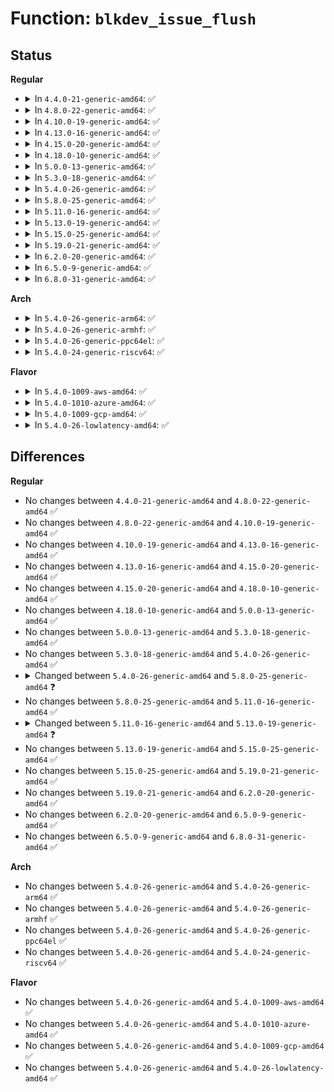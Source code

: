 # Function: <code>blkdev_issue_flush</code>

## Status
<b>Regular</b>
<ul>
<li>
<details>
<summary>In <code>4.4.0-21-generic-amd64</code>: ✅</summary>

```c
int blkdev_issue_flush(struct block_device * bdev, gfp_t gfp_mask, sector_t * error_sector)
```

```json
{
  "name": "blkdev_issue_flush",
  "collision_type": "Unique Global",
  "inline_type": "No",
  "funcs": [
    {
      "addr": 18446744071582767712,
      "name": "blkdev_issue_flush",
      "external": true,
      "loc": "block/blk-flush.c:462",
      "file": "block/blk-flush.c",
      "inline": "seen, unknown",
      "caller_inline": [],
      "caller_func": [
        "fs/libfs.c:generic_file_fsync",
        "fs/block_dev.c:blkdev_fsync",
        "fs/ext4/fsync.c:ext4_sync_file",
        "fs/ext4/ialloc.c:ext4_init_inode_table",
        "fs/ext4/super.c:ext4_sync_fs",
        "fs/ext4/super.c:ext4_sync_fs",
        "fs/jbd2/commit.c:jbd2_journal_commit_transaction",
        "fs/jbd2/commit.c:jbd2_journal_commit_transaction",
        "fs/jbd2/recovery.c:jbd2_journal_recover",
        "fs/jbd2/recovery.c:jbd2_journal_recover"
      ]
    }
  ],
  "symbols": [
    {
      "addr": 18446744071582767712,
      "name": "blkdev_issue_flush",
      "section": ".text",
      "bind": "STB_GLOBAL",
      "size": 131
    }
  ]
}
```
</details>
</li>
<li>
<details>
<summary>In <code>4.8.0-22-generic-amd64</code>: ✅</summary>

```c
int blkdev_issue_flush(struct block_device * bdev, gfp_t gfp_mask, sector_t * error_sector)
```

```json
{
  "name": "blkdev_issue_flush",
  "collision_type": "Unique Global",
  "inline_type": "No",
  "funcs": [
    {
      "addr": 18446744071583046080,
      "name": "blkdev_issue_flush",
      "external": true,
      "loc": "block/blk-flush.c:463",
      "file": "block/blk-flush.c",
      "inline": "seen, unknown",
      "caller_inline": [],
      "caller_func": [
        "fs/libfs.c:generic_file_fsync",
        "fs/block_dev.c:blkdev_fsync",
        "fs/ext4/fsync.c:ext4_sync_file",
        "fs/ext4/fsync.c:ext4_sync_file",
        "fs/ext4/fsync.c:ext4_sync_file",
        "fs/ext4/ialloc.c:ext4_init_inode_table",
        "fs/ext4/super.c:ext4_sync_fs",
        "fs/ext4/super.c:ext4_sync_fs",
        "fs/jbd2/commit.c:jbd2_journal_commit_transaction",
        "fs/jbd2/commit.c:jbd2_journal_commit_transaction",
        "fs/jbd2/recovery.c:jbd2_journal_recover",
        "fs/jbd2/recovery.c:jbd2_journal_recover"
      ]
    }
  ],
  "symbols": [
    {
      "addr": 18446744071583046080,
      "name": "blkdev_issue_flush",
      "section": ".text",
      "bind": "STB_GLOBAL",
      "size": 143
    }
  ]
}
```
</details>
</li>
<li>
<details>
<summary>In <code>4.10.0-19-generic-amd64</code>: ✅</summary>

```c
int blkdev_issue_flush(struct block_device * bdev, gfp_t gfp_mask, sector_t * error_sector)
```

```json
{
  "name": "blkdev_issue_flush",
  "collision_type": "Unique Global",
  "inline_type": "No",
  "funcs": [
    {
      "addr": 18446744071583151648,
      "name": "blkdev_issue_flush",
      "external": true,
      "loc": "block/blk-flush.c:496",
      "file": "block/blk-flush.c",
      "inline": "seen, unknown",
      "caller_inline": [],
      "caller_func": [
        "fs/libfs.c:generic_file_fsync",
        "fs/block_dev.c:blkdev_fsync",
        "fs/ext4/fsync.c:ext4_sync_file",
        "fs/ext4/fsync.c:ext4_sync_file",
        "fs/ext4/fsync.c:ext4_sync_file",
        "fs/ext4/ialloc.c:ext4_init_inode_table",
        "fs/ext4/super.c:ext4_sync_fs",
        "fs/ext4/super.c:ext4_sync_fs",
        "fs/jbd2/commit.c:jbd2_journal_commit_transaction",
        "fs/jbd2/commit.c:jbd2_journal_commit_transaction",
        "fs/jbd2/recovery.c:jbd2_journal_recover",
        "fs/jbd2/recovery.c:jbd2_journal_recover"
      ]
    }
  ],
  "symbols": [
    {
      "addr": 18446744071583151648,
      "name": "blkdev_issue_flush",
      "section": ".text",
      "bind": "STB_GLOBAL",
      "size": 134
    }
  ]
}
```
</details>
</li>
<li>
<details>
<summary>In <code>4.13.0-16-generic-amd64</code>: ✅</summary>

```c
int blkdev_issue_flush(struct block_device * bdev, gfp_t gfp_mask, sector_t * error_sector)
```

```json
{
  "name": "blkdev_issue_flush",
  "collision_type": "Unique Global",
  "inline_type": "No",
  "funcs": [
    {
      "addr": 18446744071583208208,
      "name": "blkdev_issue_flush",
      "external": true,
      "loc": "block/blk-flush.c:504",
      "file": "block/blk-flush.c",
      "inline": "seen, unknown",
      "caller_inline": [],
      "caller_func": [
        "fs/libfs.c:generic_file_fsync",
        "fs/block_dev.c:blkdev_fsync",
        "fs/ext4/fsync.c:ext4_sync_file",
        "fs/ext4/fsync.c:ext4_sync_file",
        "fs/ext4/fsync.c:ext4_sync_file",
        "fs/ext4/fsync.c:ext4_sync_file",
        "fs/ext4/ialloc.c:ext4_init_inode_table",
        "fs/ext4/super.c:ext4_sync_fs",
        "fs/ext4/super.c:ext4_sync_fs",
        "fs/jbd2/commit.c:jbd2_journal_commit_transaction",
        "fs/jbd2/commit.c:jbd2_journal_commit_transaction",
        "fs/jbd2/recovery.c:jbd2_journal_recover",
        "fs/jbd2/recovery.c:jbd2_journal_recover"
      ]
    }
  ],
  "symbols": [
    {
      "addr": 18446744071583208208,
      "name": "blkdev_issue_flush",
      "section": ".text",
      "bind": "STB_GLOBAL",
      "size": 134
    }
  ]
}
```
</details>
</li>
<li>
<details>
<summary>In <code>4.15.0-20-generic-amd64</code>: ✅</summary>

```c
int blkdev_issue_flush(struct block_device * bdev, gfp_t gfp_mask, sector_t * error_sector)
```

```json
{
  "name": "blkdev_issue_flush",
  "collision_type": "Unique Global",
  "inline_type": "No",
  "funcs": [
    {
      "addr": 18446744071583384592,
      "name": "blkdev_issue_flush",
      "external": true,
      "loc": "block/blk-flush.c:521",
      "file": "block/blk-flush.c",
      "inline": "seen, unknown",
      "caller_inline": [],
      "caller_func": [
        "fs/libfs.c:generic_file_fsync",
        "fs/block_dev.c:blkdev_fsync",
        "fs/ext4/fsync.c:ext4_sync_file",
        "fs/ext4/fsync.c:ext4_sync_file",
        "fs/ext4/fsync.c:ext4_sync_file",
        "fs/ext4/fsync.c:ext4_sync_file",
        "fs/ext4/ialloc.c:ext4_init_inode_table",
        "fs/ext4/super.c:ext4_sync_fs",
        "fs/ext4/super.c:ext4_sync_fs",
        "fs/jbd2/commit.c:jbd2_journal_commit_transaction",
        "fs/jbd2/commit.c:jbd2_journal_commit_transaction",
        "fs/jbd2/recovery.c:jbd2_journal_recover",
        "fs/jbd2/recovery.c:jbd2_journal_recover"
      ]
    }
  ],
  "symbols": [
    {
      "addr": 18446744071583384592,
      "name": "blkdev_issue_flush",
      "section": ".text",
      "bind": "STB_GLOBAL",
      "size": 175
    }
  ]
}
```
</details>
</li>
<li>
<details>
<summary>In <code>4.18.0-10-generic-amd64</code>: ✅</summary>

```c
int blkdev_issue_flush(struct block_device * bdev, gfp_t gfp_mask, sector_t * error_sector)
```

```json
{
  "name": "blkdev_issue_flush",
  "collision_type": "Unique Global",
  "inline_type": "No",
  "funcs": [
    {
      "addr": 18446744071583594592,
      "name": "blkdev_issue_flush",
      "external": true,
      "loc": "block/blk-flush.c:526",
      "file": "block/blk-flush.c",
      "inline": "seen, unknown",
      "caller_inline": [],
      "caller_func": [
        "fs/libfs.c:generic_file_fsync",
        "fs/block_dev.c:blkdev_fsync",
        "fs/ext4/fsync.c:ext4_sync_file",
        "fs/ext4/fsync.c:ext4_sync_file",
        "fs/ext4/fsync.c:ext4_sync_file",
        "fs/ext4/fsync.c:ext4_sync_file",
        "fs/ext4/ialloc.c:ext4_init_inode_table",
        "fs/ext4/super.c:ext4_sync_fs",
        "fs/ext4/super.c:ext4_sync_fs",
        "fs/jbd2/commit.c:jbd2_journal_commit_transaction",
        "fs/jbd2/commit.c:jbd2_journal_commit_transaction",
        "fs/jbd2/recovery.c:jbd2_journal_recover",
        "fs/jbd2/recovery.c:jbd2_journal_recover"
      ]
    }
  ],
  "symbols": [
    {
      "addr": 18446744071583594592,
      "name": "blkdev_issue_flush",
      "section": ".text",
      "bind": "STB_GLOBAL",
      "size": 175
    }
  ]
}
```
</details>
</li>
<li>
<details>
<summary>In <code>5.0.0-13-generic-amd64</code>: ✅</summary>

```c
int blkdev_issue_flush(struct block_device * bdev, gfp_t gfp_mask, sector_t * error_sector)
```

```json
{
  "name": "blkdev_issue_flush",
  "collision_type": "Unique Global",
  "inline_type": "No",
  "funcs": [
    {
      "addr": 18446744071583701440,
      "name": "blkdev_issue_flush",
      "external": true,
      "loc": "block/blk-flush.c:423",
      "file": "block/blk-flush.c",
      "inline": "seen, unknown",
      "caller_inline": [],
      "caller_func": [
        "fs/libfs.c:generic_file_fsync",
        "fs/block_dev.c:blkdev_fsync",
        "fs/ext4/fsync.c:ext4_sync_file",
        "fs/ext4/fsync.c:ext4_sync_file",
        "fs/ext4/fsync.c:ext4_sync_file",
        "fs/ext4/ialloc.c:ext4_init_inode_table",
        "fs/ext4/super.c:ext4_sync_fs",
        "fs/ext4/super.c:ext4_sync_fs",
        "fs/jbd2/commit.c:jbd2_journal_commit_transaction",
        "fs/jbd2/commit.c:jbd2_journal_commit_transaction",
        "fs/jbd2/recovery.c:jbd2_journal_recover",
        "fs/jbd2/recovery.c:jbd2_journal_recover"
      ]
    }
  ],
  "symbols": [
    {
      "addr": 18446744071583701440,
      "name": "blkdev_issue_flush",
      "section": ".text",
      "bind": "STB_GLOBAL",
      "size": 184
    }
  ]
}
```
</details>
</li>
<li>
<details>
<summary>In <code>5.3.0-18-generic-amd64</code>: ✅</summary>

```c
int blkdev_issue_flush(struct block_device * bdev, gfp_t gfp_mask, sector_t * error_sector)
```

```json
{
  "name": "blkdev_issue_flush",
  "collision_type": "Unique Global",
  "inline_type": "No",
  "funcs": [
    {
      "addr": 18446744071583890176,
      "name": "blkdev_issue_flush",
      "external": true,
      "loc": "block/blk-flush.c:422",
      "file": "block/blk-flush.c",
      "inline": "seen, unknown",
      "caller_inline": [],
      "caller_func": [
        "fs/libfs.c:generic_file_fsync",
        "fs/block_dev.c:blkdev_fsync",
        "fs/ext4/fsync.c:ext4_sync_file",
        "fs/ext4/fsync.c:ext4_sync_file",
        "fs/ext4/fsync.c:ext4_sync_file",
        "fs/ext4/ialloc.c:ext4_init_inode_table",
        "fs/ext4/super.c:ext4_sync_fs",
        "fs/ext4/super.c:ext4_sync_fs",
        "fs/jbd2/commit.c:jbd2_journal_commit_transaction",
        "fs/jbd2/commit.c:jbd2_journal_commit_transaction",
        "fs/jbd2/recovery.c:jbd2_journal_recover",
        "fs/jbd2/recovery.c:jbd2_journal_recover",
        "fs/fat/file.c:fat_file_fsync"
      ]
    }
  ],
  "symbols": [
    {
      "addr": 18446744071583890176,
      "name": "blkdev_issue_flush",
      "section": ".text",
      "bind": "STB_GLOBAL",
      "size": 193
    }
  ]
}
```
</details>
</li>
<li>
<details>
<summary>In <code>5.4.0-26-generic-amd64</code>: ✅</summary>

```c
int blkdev_issue_flush(struct block_device * bdev, gfp_t gfp_mask, sector_t * error_sector)
```

```json
{
  "name": "blkdev_issue_flush",
  "collision_type": "Unique Global",
  "inline_type": "No",
  "funcs": [
    {
      "addr": 18446744071583993440,
      "name": "blkdev_issue_flush",
      "external": true,
      "loc": "block/blk-flush.c:433",
      "file": "block/blk-flush.c",
      "inline": "seen, unknown",
      "caller_inline": [],
      "caller_func": [
        "fs/libfs.c:generic_file_fsync",
        "fs/block_dev.c:blkdev_fsync",
        "fs/ext4/fsync.c:ext4_sync_file",
        "fs/ext4/fsync.c:ext4_sync_file",
        "fs/ext4/fsync.c:ext4_sync_file",
        "fs/ext4/ialloc.c:ext4_init_inode_table",
        "fs/ext4/super.c:ext4_sync_fs",
        "fs/ext4/super.c:ext4_sync_fs",
        "fs/jbd2/commit.c:jbd2_journal_commit_transaction",
        "fs/jbd2/commit.c:jbd2_journal_commit_transaction",
        "fs/jbd2/recovery.c:jbd2_journal_recover",
        "fs/jbd2/recovery.c:jbd2_journal_recover",
        "fs/fat/file.c:fat_file_fsync"
      ]
    }
  ],
  "symbols": [
    {
      "addr": 18446744071583993440,
      "name": "blkdev_issue_flush",
      "section": ".text",
      "bind": "STB_GLOBAL",
      "size": 193
    }
  ]
}
```
</details>
</li>
<li>
<details>
<summary>In <code>5.8.0-25-generic-amd64</code>: ✅</summary>

```c
int blkdev_issue_flush(struct block_device * bdev, gfp_t gfp_mask)
```

```json
{
  "name": "blkdev_issue_flush",
  "collision_type": "Unique Global",
  "inline_type": "No",
  "funcs": [
    {
      "addr": 18446744071584382432,
      "name": "blkdev_issue_flush",
      "external": true,
      "loc": "block/blk-flush.c:439",
      "file": "block/blk-flush.c",
      "inline": "seen, unknown",
      "caller_inline": [],
      "caller_func": [
        "fs/libfs.c:generic_file_fsync",
        "fs/block_dev.c:blkdev_fsync",
        "fs/ext4/fsync.c:ext4_sync_file",
        "fs/ext4/fsync.c:ext4_sync_file",
        "fs/ext4/fsync.c:ext4_sync_file",
        "fs/ext4/ialloc.c:ext4_init_inode_table",
        "fs/ext4/super.c:ext4_sync_fs",
        "fs/ext4/super.c:ext4_sync_fs",
        "fs/jbd2/commit.c:jbd2_journal_commit_transaction",
        "fs/jbd2/commit.c:jbd2_journal_commit_transaction",
        "fs/jbd2/recovery.c:jbd2_journal_recover",
        "fs/jbd2/recovery.c:jbd2_journal_recover",
        "fs/jbd2/checkpoint.c:jbd2_cleanup_journal_tail",
        "fs/fat/file.c:fat_file_fsync"
      ]
    }
  ],
  "symbols": [
    {
      "addr": 18446744071584382432,
      "name": "blkdev_issue_flush",
      "section": ".text",
      "bind": "STB_GLOBAL",
      "size": 125
    }
  ]
}
```
</details>
</li>
<li>
<details>
<summary>In <code>5.11.0-16-generic-amd64</code>: ✅</summary>

```c
int blkdev_issue_flush(struct block_device * bdev, gfp_t gfp_mask)
```

```json
{
  "name": "blkdev_issue_flush",
  "collision_type": "Unique Global",
  "inline_type": "No",
  "funcs": [
    {
      "addr": 18446744071584496384,
      "name": "blkdev_issue_flush",
      "external": true,
      "loc": "block/blk-flush.c:440",
      "file": "block/blk-flush.c",
      "inline": "seen, unknown",
      "caller_inline": [],
      "caller_func": [
        "fs/libfs.c:generic_file_fsync",
        "fs/block_dev.c:blkdev_fsync",
        "fs/ext4/fsync.c:ext4_sync_file",
        "fs/ext4/fsync.c:ext4_sync_file",
        "fs/ext4/fsync.c:ext4_sync_file",
        "fs/ext4/ialloc.c:ext4_init_inode_table",
        "fs/ext4/super.c:ext4_sync_fs",
        "fs/ext4/super.c:ext4_sync_fs",
        "fs/ext4/fast_commit.c:ext4_fc_replay_inode",
        "fs/ext4/fast_commit.c:ext4_fc_perform_commit",
        "fs/jbd2/commit.c:jbd2_journal_commit_transaction",
        "fs/jbd2/commit.c:jbd2_journal_commit_transaction",
        "fs/jbd2/recovery.c:jbd2_journal_recover",
        "fs/jbd2/recovery.c:jbd2_journal_recover",
        "fs/jbd2/checkpoint.c:jbd2_cleanup_journal_tail",
        "fs/fat/file.c:fat_file_fsync"
      ]
    }
  ],
  "symbols": [
    {
      "addr": 18446744071584496384,
      "name": "blkdev_issue_flush",
      "section": ".text",
      "bind": "STB_GLOBAL",
      "size": 128
    }
  ]
}
```
</details>
</li>
<li>
<details>
<summary>In <code>5.13.0-19-generic-amd64</code>: ✅</summary>

```c
int blkdev_issue_flush(struct block_device * bdev)
```

```json
{
  "name": "blkdev_issue_flush",
  "collision_type": "Unique Global",
  "inline_type": "No",
  "funcs": [
    {
      "addr": 18446744071584531040,
      "name": "blkdev_issue_flush",
      "external": true,
      "loc": "block/blk-flush.c:438",
      "file": "block/blk-flush.c",
      "inline": "seen, unknown",
      "caller_inline": [],
      "caller_func": [
        "fs/libfs.c:generic_file_fsync",
        "fs/block_dev.c:blkdev_fsync",
        "fs/ext4/fsync.c:ext4_sync_file",
        "fs/ext4/fsync.c:ext4_sync_file",
        "fs/ext4/ialloc.c:ext4_init_inode_table",
        "fs/ext4/super.c:ext4_sync_fs",
        "fs/ext4/super.c:ext4_sync_fs",
        "fs/ext4/fast_commit.c:ext4_fc_replay_inode",
        "fs/ext4/fast_commit.c:ext4_fc_perform_commit",
        "fs/jbd2/commit.c:jbd2_journal_commit_transaction",
        "fs/jbd2/commit.c:jbd2_journal_commit_transaction",
        "fs/jbd2/recovery.c:jbd2_journal_recover",
        "fs/jbd2/recovery.c:jbd2_journal_recover",
        "fs/jbd2/checkpoint.c:jbd2_cleanup_journal_tail",
        "fs/fat/file.c:fat_file_fsync"
      ]
    }
  ],
  "symbols": [
    {
      "addr": 18446744071584531040,
      "name": "blkdev_issue_flush",
      "section": ".text",
      "bind": "STB_GLOBAL",
      "size": 157
    }
  ]
}
```
</details>
</li>
<li>
<details>
<summary>In <code>5.15.0-25-generic-amd64</code>: ✅</summary>

```c
int blkdev_issue_flush(struct block_device * bdev)
```

```json
{
  "name": "blkdev_issue_flush",
  "collision_type": "Unique Global",
  "inline_type": "No",
  "funcs": [
    {
      "addr": 18446744071584941104,
      "name": "blkdev_issue_flush",
      "external": true,
      "loc": "block/blk-flush.c:453",
      "file": "block/blk-flush.c",
      "inline": "seen, unknown",
      "caller_inline": [],
      "caller_func": [
        "fs/libfs.c:generic_file_fsync",
        "fs/ext4/fsync.c:ext4_sync_file",
        "fs/ext4/ialloc.c:ext4_init_inode_table",
        "fs/ext4/super.c:ext4_sync_fs",
        "fs/ext4/super.c:ext4_sync_fs",
        "fs/ext4/fast_commit.c:ext4_fc_replay_inode",
        "fs/ext4/fast_commit.c:ext4_fc_perform_commit",
        "fs/jbd2/commit.c:jbd2_journal_commit_transaction",
        "fs/jbd2/commit.c:jbd2_journal_commit_transaction",
        "fs/jbd2/recovery.c:jbd2_journal_recover",
        "fs/jbd2/recovery.c:jbd2_journal_recover",
        "fs/jbd2/checkpoint.c:jbd2_cleanup_journal_tail",
        "fs/jbd2/journal.c:__jbd2_journal_erase",
        "fs/fat/file.c:fat_file_fsync",
        "block/fops.c:blkdev_fsync"
      ]
    }
  ],
  "symbols": [
    {
      "addr": 18446744071584941104,
      "name": "blkdev_issue_flush",
      "section": ".text",
      "bind": "STB_GLOBAL",
      "size": 157
    }
  ]
}
```
</details>
</li>
<li>
<details>
<summary>In <code>5.19.0-21-generic-amd64</code>: ✅</summary>

```c
int blkdev_issue_flush(struct block_device * bdev)
```

```json
{
  "name": "blkdev_issue_flush",
  "collision_type": "Unique Global",
  "inline_type": "No",
  "funcs": [
    {
      "addr": 18446744071585643584,
      "name": "blkdev_issue_flush",
      "external": true,
      "loc": "block/blk-flush.c:459",
      "file": "block/blk-flush.c",
      "inline": "seen, unknown",
      "caller_inline": [],
      "caller_func": [
        "fs/libfs.c:generic_file_fsync",
        "fs/ext4/fsync.c:ext4_sync_file",
        "fs/ext4/ialloc.c:ext4_init_inode_table",
        "fs/ext4/super.c:ext4_sync_fs",
        "fs/ext4/super.c:ext4_sync_fs",
        "fs/ext4/fast_commit.c:ext4_fc_replay_inode",
        "fs/ext4/fast_commit.c:ext4_fc_perform_commit",
        "fs/jbd2/commit.c:jbd2_journal_commit_transaction",
        "fs/jbd2/commit.c:jbd2_journal_commit_transaction",
        "fs/jbd2/recovery.c:jbd2_journal_recover",
        "fs/jbd2/checkpoint.c:jbd2_cleanup_journal_tail",
        "fs/jbd2/journal.c:__jbd2_journal_erase",
        "fs/fat/file.c:fat_file_fsync",
        "block/fops.c:blkdev_fsync"
      ]
    }
  ],
  "symbols": [
    {
      "addr": 18446744071585643584,
      "name": "blkdev_issue_flush",
      "section": ".text",
      "bind": "STB_GLOBAL",
      "size": 118
    }
  ]
}
```
</details>
</li>
<li>
<details>
<summary>In <code>6.2.0-20-generic-amd64</code>: ✅</summary>

```c
int blkdev_issue_flush(struct block_device * bdev)
```

```json
{
  "name": "blkdev_issue_flush",
  "collision_type": "Unique Global",
  "inline_type": "No",
  "funcs": [
    {
      "addr": 18446744071586415792,
      "name": "blkdev_issue_flush",
      "external": true,
      "loc": "block/blk-flush.c:462",
      "file": "block/blk-flush.c",
      "inline": "seen, unknown",
      "caller_inline": [],
      "caller_func": [
        "fs/libfs.c:generic_file_fsync",
        "fs/ext4/fsync.c:ext4_sync_file",
        "fs/ext4/ialloc.c:ext4_init_inode_table",
        "fs/ext4/super.c:ext4_sync_fs",
        "fs/ext4/super.c:ext4_sync_fs",
        "fs/ext4/fast_commit.c:ext4_fc_replay_inode",
        "fs/ext4/fast_commit.c:ext4_fc_perform_commit",
        "fs/jbd2/commit.c:jbd2_journal_commit_transaction",
        "fs/jbd2/commit.c:jbd2_journal_commit_transaction",
        "fs/jbd2/recovery.c:jbd2_journal_recover",
        "fs/jbd2/checkpoint.c:jbd2_cleanup_journal_tail",
        "fs/jbd2/journal.c:__jbd2_journal_erase",
        "fs/fat/file.c:fat_file_fsync",
        "block/fops.c:blkdev_fsync"
      ]
    }
  ],
  "symbols": [
    {
      "addr": 18446744071586415792,
      "name": "blkdev_issue_flush",
      "section": ".text",
      "bind": "STB_GLOBAL",
      "size": 118
    }
  ]
}
```
</details>
</li>
<li>
<details>
<summary>In <code>6.5.0-9-generic-amd64</code>: ✅</summary>

```c
int blkdev_issue_flush(struct block_device * bdev)
```

```json
{
  "name": "blkdev_issue_flush",
  "collision_type": "Unique Global",
  "inline_type": "No",
  "funcs": [
    {
      "addr": 18446744071586663040,
      "name": "blkdev_issue_flush",
      "external": true,
      "loc": "block/blk-flush.c:471",
      "file": "block/blk-flush.c",
      "inline": "seen, unknown",
      "caller_inline": [],
      "caller_func": [
        "fs/libfs.c:generic_file_fsync",
        "fs/buffer.c:generic_buffers_fsync",
        "fs/ext4/fsync.c:ext4_sync_file",
        "fs/ext4/ialloc.c:ext4_init_inode_table",
        "fs/ext4/super.c:ext4_sync_fs",
        "fs/ext4/super.c:ext4_sync_fs",
        "fs/ext4/fast_commit.c:ext4_fc_replay_inode",
        "fs/ext4/fast_commit.c:ext4_fc_perform_commit",
        "fs/jbd2/commit.c:jbd2_journal_commit_transaction",
        "fs/jbd2/commit.c:jbd2_journal_commit_transaction",
        "fs/jbd2/recovery.c:jbd2_journal_recover",
        "fs/jbd2/checkpoint.c:jbd2_cleanup_journal_tail",
        "fs/jbd2/journal.c:__jbd2_journal_erase",
        "fs/fat/file.c:fat_file_fsync",
        "block/fops.c:blkdev_fsync"
      ]
    }
  ],
  "symbols": [
    {
      "addr": 18446744071586663040,
      "name": "blkdev_issue_flush",
      "section": ".text",
      "bind": "STB_GLOBAL",
      "size": 118
    }
  ]
}
```
</details>
</li>
<li>
<details>
<summary>In <code>6.8.0-31-generic-amd64</code>: ✅</summary>

```c
int blkdev_issue_flush(struct block_device * bdev)
```

```json
{
  "name": "blkdev_issue_flush",
  "collision_type": "Unique Global",
  "inline_type": "No",
  "funcs": [
    {
      "addr": 18446744071586934272,
      "name": "blkdev_issue_flush",
      "external": true,
      "loc": "block/blk-flush.c:469",
      "file": "block/blk-flush.c",
      "inline": "seen, unknown",
      "caller_inline": [],
      "caller_func": [
        "fs/libfs.c:generic_file_fsync",
        "fs/buffer.c:generic_buffers_fsync",
        "fs/ext4/fsync.c:ext4_sync_file",
        "fs/ext4/ialloc.c:ext4_init_inode_table",
        "fs/ext4/super.c:ext4_sync_fs",
        "fs/ext4/super.c:ext4_sync_fs",
        "fs/ext4/fast_commit.c:ext4_fc_replay_inode",
        "fs/ext4/fast_commit.c:ext4_fc_perform_commit",
        "fs/jbd2/commit.c:jbd2_journal_commit_transaction",
        "fs/jbd2/commit.c:jbd2_journal_commit_transaction",
        "fs/jbd2/recovery.c:jbd2_journal_recover",
        "fs/jbd2/checkpoint.c:jbd2_cleanup_journal_tail",
        "fs/jbd2/journal.c:__jbd2_journal_erase",
        "fs/fat/file.c:fat_file_fsync",
        "block/fops.c:blkdev_fsync"
      ]
    }
  ],
  "symbols": [
    {
      "addr": 18446744071586934272,
      "name": "blkdev_issue_flush",
      "section": ".text",
      "bind": "STB_GLOBAL",
      "size": 118
    }
  ]
}
```
</details>
</li>
</ul>
<b>Arch</b>
<ul>
<li>
<details>
<summary>In <code>5.4.0-26-generic-arm64</code>: ✅</summary>

```c
int blkdev_issue_flush(struct block_device * bdev, gfp_t gfp_mask, sector_t * error_sector)
```

```json
{
  "name": "blkdev_issue_flush",
  "collision_type": "Unique Global",
  "inline_type": "No",
  "funcs": [
    {
      "addr": 18446603336495820240,
      "name": "blkdev_issue_flush",
      "external": true,
      "loc": "block/blk-flush.c:433",
      "file": "block/blk-flush.c",
      "inline": "seen, unknown",
      "caller_inline": [],
      "caller_func": [
        "fs/libfs.c:generic_file_fsync",
        "fs/block_dev.c:blkdev_fsync",
        "fs/ext4/fsync.c:ext4_sync_file",
        "fs/ext4/fsync.c:ext4_sync_file",
        "fs/ext4/fsync.c:ext4_sync_file",
        "fs/ext4/ialloc.c:ext4_init_inode_table",
        "fs/ext4/super.c:ext4_sync_fs",
        "fs/ext4/super.c:ext4_sync_fs",
        "fs/jbd2/commit.c:jbd2_journal_commit_transaction",
        "fs/jbd2/commit.c:jbd2_journal_commit_transaction",
        "fs/jbd2/recovery.c:jbd2_journal_recover",
        "fs/jbd2/recovery.c:jbd2_journal_recover",
        "fs/fat/file.c:fat_file_fsync"
      ]
    }
  ],
  "symbols": [
    {
      "addr": 18446603336495820240,
      "name": "blkdev_issue_flush",
      "section": ".text",
      "bind": "STB_GLOBAL",
      "size": 208
    }
  ]
}
```
</details>
</li>
<li>
<details>
<summary>In <code>5.4.0-26-generic-armhf</code>: ✅</summary>

```c
int blkdev_issue_flush(struct block_device * bdev, gfp_t gfp_mask, sector_t * error_sector)
```

```json
{
  "name": "blkdev_issue_flush",
  "collision_type": "Unique Global",
  "inline_type": "No",
  "funcs": [
    {
      "addr": 3229170424,
      "name": "blkdev_issue_flush",
      "external": true,
      "loc": "block/blk-flush.c:433",
      "file": "block/blk-flush.c",
      "inline": "seen, unknown",
      "caller_inline": [],
      "caller_func": [
        "fs/libfs.c:generic_file_fsync",
        "fs/block_dev.c:blkdev_fsync",
        "fs/ext4/fsync.c:ext4_sync_file",
        "fs/ext4/fsync.c:ext4_sync_file",
        "fs/ext4/fsync.c:ext4_sync_file",
        "fs/ext4/fsync.c:ext4_sync_file",
        "fs/ext4/fsync.c:ext4_sync_file",
        "fs/ext4/fsync.c:ext4_sync_file",
        "fs/ext4/ialloc.c:ext4_init_inode_table",
        "fs/ext4/super.c:ext4_sync_fs",
        "fs/ext4/super.c:ext4_sync_fs",
        "fs/ext4/super.c:ext4_sync_fs",
        "fs/jbd2/commit.c:jbd2_journal_commit_transaction",
        "fs/jbd2/commit.c:jbd2_journal_commit_transaction",
        "fs/jbd2/recovery.c:jbd2_journal_recover",
        "fs/jbd2/recovery.c:jbd2_journal_recover",
        "fs/fat/file.c:fat_file_fsync"
      ]
    }
  ],
  "symbols": [
    {
      "addr": 3229170424,
      "name": "blkdev_issue_flush",
      "section": ".text",
      "bind": "STB_GLOBAL",
      "size": 192
    }
  ]
}
```
</details>
</li>
<li>
<details>
<summary>In <code>5.4.0-26-generic-ppc64el</code>: ✅</summary>

```c
int blkdev_issue_flush(struct block_device * bdev, gfp_t gfp_mask, sector_t * error_sector)
```

```json
{
  "name": "blkdev_issue_flush",
  "collision_type": "Unique Global",
  "inline_type": "No",
  "funcs": [
    {
      "addr": 13835058055290009232,
      "name": "blkdev_issue_flush",
      "external": true,
      "loc": "block/blk-flush.c:433",
      "file": "block/blk-flush.c",
      "inline": "seen, unknown",
      "caller_inline": [],
      "caller_func": [
        "fs/libfs.c:generic_file_fsync",
        "fs/block_dev.c:blkdev_fsync",
        "fs/ext4/fsync.c:ext4_sync_file",
        "fs/ext4/fsync.c:ext4_sync_file",
        "fs/ext4/fsync.c:ext4_sync_file",
        "fs/ext4/ialloc.c:ext4_init_inode_table",
        "fs/ext4/super.c:ext4_sync_fs",
        "fs/ext4/super.c:ext4_sync_fs",
        "fs/ext4/super.c:ext4_sync_fs",
        "fs/jbd2/commit.c:jbd2_journal_commit_transaction",
        "fs/jbd2/commit.c:jbd2_journal_commit_transaction",
        "fs/jbd2/recovery.c:jbd2_journal_recover",
        "fs/jbd2/recovery.c:jbd2_journal_recover",
        "fs/jbd2/checkpoint.c:jbd2_cleanup_journal_tail",
        "fs/fat/file.c:fat_file_fsync"
      ]
    }
  ],
  "symbols": [
    {
      "addr": 13835058055290009232,
      "name": "blkdev_issue_flush",
      "section": ".text",
      "bind": "STB_GLOBAL",
      "size": 264
    }
  ]
}
```
</details>
</li>
<li>
<details>
<summary>In <code>5.4.0-24-generic-riscv64</code>: ✅</summary>

```c
int blkdev_issue_flush(struct block_device * bdev, gfp_t gfp_mask, sector_t * error_sector)
```

```json
{
  "name": "blkdev_issue_flush",
  "collision_type": "Unique Global",
  "inline_type": "No",
  "funcs": [
    {
      "addr": 18446743936274955084,
      "name": "blkdev_issue_flush",
      "external": true,
      "loc": "block/blk-flush.c:433",
      "file": "block/blk-flush.c",
      "inline": "seen, unknown",
      "caller_inline": [],
      "caller_func": [
        "fs/libfs.c:generic_file_fsync",
        "fs/block_dev.c:blkdev_fsync",
        "fs/ext4/fsync.c:ext4_sync_file",
        "fs/ext4/fsync.c:ext4_sync_file",
        "fs/ext4/fsync.c:ext4_sync_file",
        "fs/ext4/ialloc.c:ext4_init_inode_table",
        "fs/ext4/super.c:ext4_sync_fs",
        "fs/ext4/super.c:ext4_sync_fs",
        "fs/jbd2/commit.c:jbd2_journal_commit_transaction",
        "fs/jbd2/commit.c:jbd2_journal_commit_transaction",
        "fs/jbd2/recovery.c:jbd2_journal_recover",
        "fs/jbd2/recovery.c:jbd2_journal_recover",
        "fs/fat/file.c:fat_file_fsync"
      ]
    }
  ],
  "symbols": [
    {
      "addr": 18446743936274955084,
      "name": "blkdev_issue_flush",
      "section": ".text",
      "bind": "STB_GLOBAL",
      "size": 174
    }
  ]
}
```
</details>
</li>
</ul>
<b>Flavor</b>
<ul>
<li>
<details>
<summary>In <code>5.4.0-1009-aws-amd64</code>: ✅</summary>

```c
int blkdev_issue_flush(struct block_device * bdev, gfp_t gfp_mask, sector_t * error_sector)
```

```json
{
  "name": "blkdev_issue_flush",
  "collision_type": "Unique Global",
  "inline_type": "No",
  "funcs": [
    {
      "addr": 18446744071583962176,
      "name": "blkdev_issue_flush",
      "external": true,
      "loc": "block/blk-flush.c:433",
      "file": "block/blk-flush.c",
      "inline": "seen, unknown",
      "caller_inline": [],
      "caller_func": [
        "fs/libfs.c:generic_file_fsync",
        "fs/block_dev.c:blkdev_fsync",
        "fs/ext4/fsync.c:ext4_sync_file",
        "fs/ext4/fsync.c:ext4_sync_file",
        "fs/ext4/fsync.c:ext4_sync_file",
        "fs/ext4/ialloc.c:ext4_init_inode_table",
        "fs/ext4/super.c:ext4_sync_fs",
        "fs/ext4/super.c:ext4_sync_fs",
        "fs/jbd2/commit.c:jbd2_journal_commit_transaction",
        "fs/jbd2/commit.c:jbd2_journal_commit_transaction",
        "fs/jbd2/recovery.c:jbd2_journal_recover",
        "fs/jbd2/recovery.c:jbd2_journal_recover",
        "fs/fat/file.c:fat_file_fsync"
      ]
    }
  ],
  "symbols": [
    {
      "addr": 18446744071583962176,
      "name": "blkdev_issue_flush",
      "section": ".text",
      "bind": "STB_GLOBAL",
      "size": 193
    }
  ]
}
```
</details>
</li>
<li>
<details>
<summary>In <code>5.4.0-1010-azure-amd64</code>: ✅</summary>

```c
int blkdev_issue_flush(struct block_device * bdev, gfp_t gfp_mask, sector_t * error_sector)
```

```json
{
  "name": "blkdev_issue_flush",
  "collision_type": "Unique Global",
  "inline_type": "No",
  "funcs": [
    {
      "addr": 18446744071583899088,
      "name": "blkdev_issue_flush",
      "external": true,
      "loc": "block/blk-flush.c:433",
      "file": "block/blk-flush.c",
      "inline": "seen, unknown",
      "caller_inline": [],
      "caller_func": [
        "fs/libfs.c:generic_file_fsync",
        "fs/block_dev.c:blkdev_fsync",
        "fs/ext4/fsync.c:ext4_sync_file",
        "fs/ext4/fsync.c:ext4_sync_file",
        "fs/ext4/fsync.c:ext4_sync_file",
        "fs/ext4/ialloc.c:ext4_init_inode_table",
        "fs/ext4/super.c:ext4_sync_fs",
        "fs/ext4/super.c:ext4_sync_fs",
        "fs/jbd2/commit.c:jbd2_journal_commit_transaction",
        "fs/jbd2/commit.c:jbd2_journal_commit_transaction",
        "fs/jbd2/recovery.c:jbd2_journal_recover",
        "fs/jbd2/recovery.c:jbd2_journal_recover",
        "fs/fat/file.c:fat_file_fsync"
      ]
    }
  ],
  "symbols": [
    {
      "addr": 18446744071583899088,
      "name": "blkdev_issue_flush",
      "section": ".text",
      "bind": "STB_GLOBAL",
      "size": 193
    }
  ]
}
```
</details>
</li>
<li>
<details>
<summary>In <code>5.4.0-1009-gcp-amd64</code>: ✅</summary>

```c
int blkdev_issue_flush(struct block_device * bdev, gfp_t gfp_mask, sector_t * error_sector)
```

```json
{
  "name": "blkdev_issue_flush",
  "collision_type": "Unique Global",
  "inline_type": "No",
  "funcs": [
    {
      "addr": 18446744071583945936,
      "name": "blkdev_issue_flush",
      "external": true,
      "loc": "block/blk-flush.c:433",
      "file": "block/blk-flush.c",
      "inline": "seen, unknown",
      "caller_inline": [],
      "caller_func": [
        "fs/libfs.c:generic_file_fsync",
        "fs/block_dev.c:blkdev_fsync",
        "fs/ext4/fsync.c:ext4_sync_file",
        "fs/ext4/fsync.c:ext4_sync_file",
        "fs/ext4/fsync.c:ext4_sync_file",
        "fs/ext4/ialloc.c:ext4_init_inode_table",
        "fs/ext4/super.c:ext4_sync_fs",
        "fs/ext4/super.c:ext4_sync_fs",
        "fs/jbd2/commit.c:jbd2_journal_commit_transaction",
        "fs/jbd2/commit.c:jbd2_journal_commit_transaction",
        "fs/jbd2/recovery.c:jbd2_journal_recover",
        "fs/jbd2/recovery.c:jbd2_journal_recover",
        "fs/fat/file.c:fat_file_fsync"
      ]
    }
  ],
  "symbols": [
    {
      "addr": 18446744071583945936,
      "name": "blkdev_issue_flush",
      "section": ".text",
      "bind": "STB_GLOBAL",
      "size": 193
    }
  ]
}
```
</details>
</li>
<li>
<details>
<summary>In <code>5.4.0-26-lowlatency-amd64</code>: ✅</summary>

```c
int blkdev_issue_flush(struct block_device * bdev, gfp_t gfp_mask, sector_t * error_sector)
```

```json
{
  "name": "blkdev_issue_flush",
  "collision_type": "Unique Global",
  "inline_type": "No",
  "funcs": [
    {
      "addr": 18446744071584047920,
      "name": "blkdev_issue_flush",
      "external": true,
      "loc": "block/blk-flush.c:433",
      "file": "block/blk-flush.c",
      "inline": "seen, unknown",
      "caller_inline": [],
      "caller_func": [
        "fs/libfs.c:generic_file_fsync",
        "fs/block_dev.c:blkdev_fsync",
        "fs/ext4/fsync.c:ext4_sync_file",
        "fs/ext4/fsync.c:ext4_sync_file",
        "fs/ext4/fsync.c:ext4_sync_file",
        "fs/ext4/ialloc.c:ext4_init_inode_table",
        "fs/ext4/super.c:ext4_sync_fs",
        "fs/ext4/super.c:ext4_sync_fs",
        "fs/jbd2/commit.c:jbd2_journal_commit_transaction",
        "fs/jbd2/commit.c:jbd2_journal_commit_transaction",
        "fs/jbd2/recovery.c:jbd2_journal_recover",
        "fs/jbd2/recovery.c:jbd2_journal_recover",
        "fs/fat/file.c:fat_file_fsync"
      ]
    }
  ],
  "symbols": [
    {
      "addr": 18446744071584047920,
      "name": "blkdev_issue_flush",
      "section": ".text",
      "bind": "STB_GLOBAL",
      "size": 193
    }
  ]
}
```
</details>
</li>
</ul>

## Differences
<b>Regular</b>
<ul>
<li>
No changes between <code>4.4.0-21-generic-amd64</code> and <code>4.8.0-22-generic-amd64</code> ✅
</li>
<li>
No changes between <code>4.8.0-22-generic-amd64</code> and <code>4.10.0-19-generic-amd64</code> ✅
</li>
<li>
No changes between <code>4.10.0-19-generic-amd64</code> and <code>4.13.0-16-generic-amd64</code> ✅
</li>
<li>
No changes between <code>4.13.0-16-generic-amd64</code> and <code>4.15.0-20-generic-amd64</code> ✅
</li>
<li>
No changes between <code>4.15.0-20-generic-amd64</code> and <code>4.18.0-10-generic-amd64</code> ✅
</li>
<li>
No changes between <code>4.18.0-10-generic-amd64</code> and <code>5.0.0-13-generic-amd64</code> ✅
</li>
<li>
No changes between <code>5.0.0-13-generic-amd64</code> and <code>5.3.0-18-generic-amd64</code> ✅
</li>
<li>
No changes between <code>5.3.0-18-generic-amd64</code> and <code>5.4.0-26-generic-amd64</code> ✅
</li>
<li>
<details>
<summary>Changed between <code>5.4.0-26-generic-amd64</code> and <code>5.8.0-25-generic-amd64</code> ❓</summary>
<ul>
<li>
<b>Param removed. </b>
<code>sector_t * error_sector</code>
</li>
</ul>
</details>
</li>
<li>
No changes between <code>5.8.0-25-generic-amd64</code> and <code>5.11.0-16-generic-amd64</code> ✅
</li>
<li>
<details>
<summary>Changed between <code>5.11.0-16-generic-amd64</code> and <code>5.13.0-19-generic-amd64</code> ❓</summary>
<ul>
<li>
<b>Param removed. </b>
<code>gfp_t gfp_mask</code>
</li>
</ul>
</details>
</li>
<li>
No changes between <code>5.13.0-19-generic-amd64</code> and <code>5.15.0-25-generic-amd64</code> ✅
</li>
<li>
No changes between <code>5.15.0-25-generic-amd64</code> and <code>5.19.0-21-generic-amd64</code> ✅
</li>
<li>
No changes between <code>5.19.0-21-generic-amd64</code> and <code>6.2.0-20-generic-amd64</code> ✅
</li>
<li>
No changes between <code>6.2.0-20-generic-amd64</code> and <code>6.5.0-9-generic-amd64</code> ✅
</li>
<li>
No changes between <code>6.5.0-9-generic-amd64</code> and <code>6.8.0-31-generic-amd64</code> ✅
</li>
</ul>
<b>Arch</b>
<ul>
<li>
No changes between <code>5.4.0-26-generic-amd64</code> and <code>5.4.0-26-generic-arm64</code> ✅
</li>
<li>
No changes between <code>5.4.0-26-generic-amd64</code> and <code>5.4.0-26-generic-armhf</code> ✅
</li>
<li>
No changes between <code>5.4.0-26-generic-amd64</code> and <code>5.4.0-26-generic-ppc64el</code> ✅
</li>
<li>
No changes between <code>5.4.0-26-generic-amd64</code> and <code>5.4.0-24-generic-riscv64</code> ✅
</li>
</ul>
<b>Flavor</b>
<ul>
<li>
No changes between <code>5.4.0-26-generic-amd64</code> and <code>5.4.0-1009-aws-amd64</code> ✅
</li>
<li>
No changes between <code>5.4.0-26-generic-amd64</code> and <code>5.4.0-1010-azure-amd64</code> ✅
</li>
<li>
No changes between <code>5.4.0-26-generic-amd64</code> and <code>5.4.0-1009-gcp-amd64</code> ✅
</li>
<li>
No changes between <code>5.4.0-26-generic-amd64</code> and <code>5.4.0-26-lowlatency-amd64</code> ✅
</li>
</ul>
